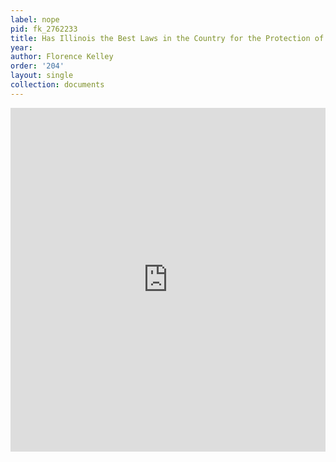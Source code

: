 ```yaml
---
label: nope
pid: fk_2762233
title: Has Illinois the Best Laws in the Country for the Protection of Children?
year:
author: Florence Kelley
order: '204'
layout: single
collection: documents
---
```

<iframe src="https://northwestern.app.box.com/embed/s/br8bm1kryjzhn5eddvnyynyj6zmeq7q7?sortColumn=date&view=list" width="100%" height="550" frameborder="0" allowfullscreen webkitallowfullscreen msallowfullscreen></iframe>
